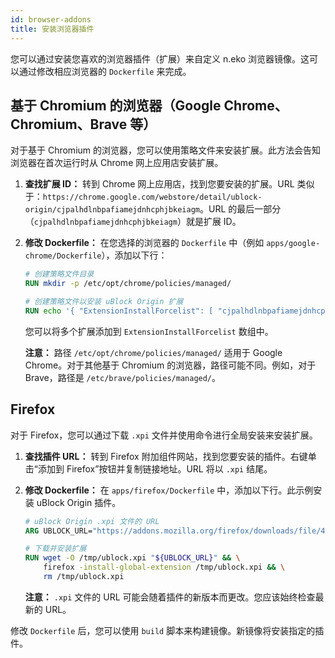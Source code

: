 ```yaml
---
id: browser-addons
title: 安装浏览器插件
---
```


您可以通过安装您喜欢的浏览器插件（扩展）来自定义 n.eko 浏览器镜像。这可以通过修改相应浏览器的 `Dockerfile` 来完成。

## 基于 Chromium 的浏览器（Google Chrome、Chromium、Brave 等）

对于基于 Chromium 的浏览器，您可以使用策略文件来安装扩展。此方法会告知浏览器在首次运行时从 Chrome 网上应用店安装扩展。

1.  **查找扩展 ID：**
    转到 Chrome 网上应用店，找到您要安装的扩展。URL 类似于：`https://chrome.google.com/webstore/detail/ublock-origin/cjpalhdlnbpafiamejdnhcphjbkeiagm`。URL 的最后一部分（`cjpalhdlnbpafiamejdnhcphjbkeiagm`）就是扩展 ID。

2.  **修改 Dockerfile：**
    在您选择的浏览器的 `Dockerfile` 中（例如 `apps/google-chrome/Dockerfile`），添加以下行：

    ```dockerfile
    # 创建策略文件目录
    RUN mkdir -p /etc/opt/chrome/policies/managed/

    # 创建策略文件以安装 uBlock Origin 扩展
    RUN echo '{ "ExtensionInstallForcelist": [ "cjpalhdlnbpafiamejdnhcphjbkeiagm;https://clients2.google.com/service/update2/crx" ] }' > /etc/opt/chrome/policies/managed/policies.json
    ```

    您可以将多个扩展添加到 `ExtensionInstallForcelist` 数组中。

    **注意：** 路径 `/etc/opt/chrome/policies/managed/` 适用于 Google Chrome。对于其他基于 Chromium 的浏览器，路径可能不同。例如，对于 Brave，路径是 `/etc/brave/policies/managed/`。

## Firefox

对于 Firefox，您可以通过下载 `.xpi` 文件并使用命令进行全局安装来安装扩展。

1.  **查找插件 URL：**
    转到 Firefox 附加组件网站，找到您要安装的插件。右键单击“添加到 Firefox”按钮并复制链接地址。URL 将以 `.xpi` 结尾。

2.  **修改 Dockerfile：**
    在 `apps/firefox/Dockerfile` 中，添加以下行。此示例安装 uBlock Origin 插件。

    ```dockerfile
    # uBlock Origin .xpi 文件的 URL
    ARG UBLOCK_URL="https://addons.mozilla.org/firefox/downloads/file/4232420/ublock_origin-1.55.0-an-fx.xpi"

    # 下载并安装扩展
    RUN wget -O /tmp/ublock.xpi "${UBLOCK_URL}" && \
        firefox -install-global-extension /tmp/ublock.xpi && \
        rm /tmp/ublock.xpi
    ```

    **注意：** `.xpi` 文件的 URL 可能会随着插件的新版本而更改。您应该始终检查最新的 URL。

修改 `Dockerfile` 后，您可以使用 `build` 脚本来构建镜像。新镜像将安装指定的插件。
